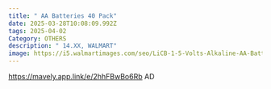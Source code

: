 ```yaml
---
title: " AA Batteries 40 Pack"
date: 2025-03-28T10:08:09.992Z
tags: 2025-04-02
Category: OTHERS
description: " 14.XX, WALMART"
image: https://i5.walmartimages.com/seo/LiCB-1-5-Volts-Alkaline-AA-Batteries-40-Pack-Long-Lasting-Alkaline-Double-a-Battery_5291ae33-5039-4d2e-b9a8-66da77fb03cb.c9546dcc830c93ceb48664b643337d5f.jpeg?odnHeight=640&odnWidth=640&odnBg=FFFFFF
---
```

https://mavely.app.link/e/2hhFBwBo6Rb   AD
